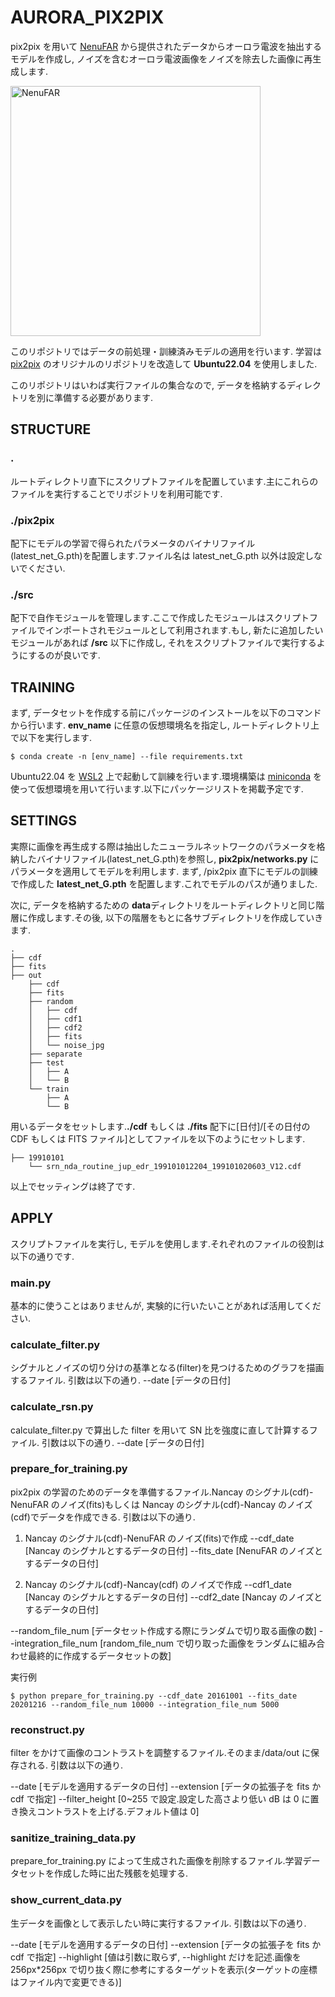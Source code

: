 # AURORA_PIX2PIX

pix2pix を用いて [NenuFAR](https://pparc.gp.tohoku.ac.jp/hfvhf-20190921/) から提供されたデータからオーロラ電波を抽出するモデルを作成し, ノイズを含むオーロラ電波画像をノイズを除去した画像に再生成します.

<img width="400" alt="NenuFAR" src="https://pparc.gp.tohoku.ac.jp/wp-content/uploads/1NeneFAR.png">

このリポジトリではデータの前処理・訓練済みモデルの適用を行います.
学習は [pix2pix](https://github.com/junyanz/pytorch-CycleGAN-and-pix2pix) のオリジナルのリポジトリを改造して **Ubuntu22.04** を使用しました.

このリポジトリはいわば実行ファイルの集合なので, データを格納するディレクトリを別に準備する必要があります.

## STRUCTURE

### .

ルートディレクトリ直下にスクリプトファイルを配置しています.主にこれらのファイルを実行することでリポジトリを利用可能です.

### ./pix2pix

配下にモデルの学習で得られたパラメータのバイナリファイル(latest_net_G.pth)を配置します.ファイル名は latest_net_G.pth 以外は設定しないでください.

### ./src

配下で自作モジュールを管理します.ここで作成したモジュールはスクリプトファイルでインポートされモジュールとして利用されます.もし, 新たに追加したいモジュールがあれば **/src** 以下に作成し, それをスクリプトファイルで実行するようにするのが良いです.

## TRAINING

まず, データセットを作成する前にパッケージのインストールを以下のコマンドから行います.
**env_name** に任意の仮想環境名を指定し, ルートディレクトリ上で以下を実行します.

```
$ conda create -n [env_name] --file requirements.txt
```

Ubuntu22.04 を [WSL2](https://qiita.com/matarillo/items/61a9ead4bfe2868a0b86) 上で起動して訓練を行います.環境構築は [miniconda](https://docs.conda.io/projects/miniconda/en/latest/) を使って仮想環境を用いて行います.以下にパッケージリストを掲載予定です.

## SETTINGS

実際に画像を再生成する際は抽出したニューラルネットワークのパラメータを格納したバイナリファイル(latest_net_G.pth)を参照し, **pix2pix/networks.py** にパラメータを適用してモデルを利用します.
まず, /pix2pix 直下にモデルの訓練で作成した **latest_net_G.pth** を配置します.これでモデルのパスが通りました.

次に, データを格納するための **data**ディレクトリをルートディレクトリと同じ階層に作成します.その後, 以下の階層をもとに各サブディレクトリを作成していきます.

```
.
├── cdf
├── fits
├── out
    ├── cdf
    ├── fits
    ├── random
    │   ├── cdf
    │   ├── cdf1
    │   ├── cdf2
    │   ├── fits
    │   └── noise_jpg
    ├── separate
    ├── test
    │   ├── A
    │   └── B
    └── train
        ├── A
        └── B
```

用いるデータをセットします.**./cdf** もしくは **./fits** 配下に[日付]/[その日付の CDF もしくは FITS ファイル]としてファイルを以下のようにセットします.

```
├── 19910101
    └── srn_nda_routine_jup_edr_199101012204_199101020603_V12.cdf
```

以上でセッティングは終了です.

## APPLY

スクリプトファイルを実行し, モデルを使用します.それぞれのファイルの役割は以下の通りです.

### main.py

基本的に使うことはありませんが, 実験的に行いたいことがあれば活用してください.

### calculate_filter.py

シグナルとノイズの切り分けの基準となる(filter)を見つけるためのグラフを描画するファイル.
引数は以下の通り.
--date [データの日付]

### calculate_rsn.py

calculate_filter.py で算出した filter を用いて SN 比を強度に直して計算するファイル.
引数は以下の通り.
--date [データの日付]

### prepare_for_training.py

pix2pix の学習のためのデータを準備するファイル.Nancay のシグナル(cdf)-NenuFAR のノイズ(fits)もしくは Nancay のシグナル(cdf)-Nancay のノイズ(cdf)でデータを作成できる.
引数は以下の通り.

1. Nancay のシグナル(cdf)-NenuFAR のノイズ(fits)で作成
   --cdf_date [Nancay のシグナルとするデータの日付]
   --fits_date [NenuFAR のノイズとするデータの日付]

2. Nancay のシグナル(cdf)-Nancay(cdf) のノイズで作成
   --cdf1_date [Nancay のシグナルとするデータの日付]
   --cdf2_date [Nancay のノイズとするデータの日付]

--random_file_num [データセット作成する際にランダムで切り取る画像の数]
--integration_file_num [random_file_num で切り取った画像をランダムに組み合わせ最終的に作成するデータセットの数]

実行例

```
$ python prepare_for_training.py --cdf_date 20161001 --fits_date 20201216 --random_file_num 10000 --integration_file_num 5000
```

### reconstruct.py

filter をかけて画像のコントラストを調整するファイル.そのまま/data/out に保存される.
引数は以下の通り.

--date [モデルを適用するデータの日付]
--extension [データの拡張子を fits か cdf で指定]
--filter_height [0~255 で設定.設定した高さより低い dB は 0 に置き換えコントラストを上げる.デフォルト値は 0]

### sanitize_training_data.py

prepare_for_training.py によって生成された画像を削除するファイル.学習データセットを作成した時に出た残骸を処理する.

### show_current_data.py

生データを画像として表示したい時に実行するファイル.
引数は以下の通り.

--date [モデルを適用するデータの日付]
--extension [データの拡張子を fits か cdf で指定]
--highlight [値は引数に取らず, --highlight だけを記述.画像を 256px*256px で切り抜く際に参考にするターゲットを表示(ターゲットの座標はファイル内で変更できる)]
